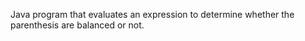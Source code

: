Java program that evaluates an expression to determine whether the parenthesis are balanced or not.
